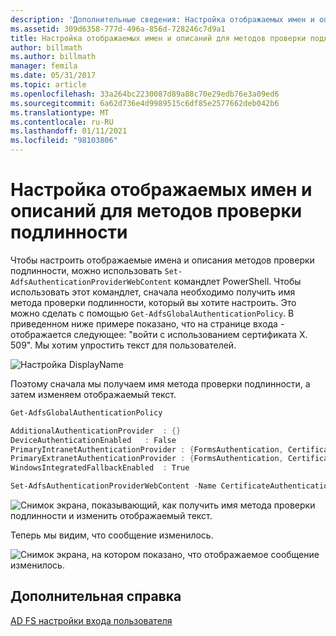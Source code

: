 ```yaml
---
description: 'Дополнительные сведения: Настройка отображаемых имен и описаний для методов проверки подлинности'
ms.assetid: 309d6358-777d-496a-856d-728246c7d9a1
title: Настройка отображаемых имен и описаний для методов проверки подлинности
author: billmath
ms.author: billmath
manager: femila
ms.date: 05/31/2017
ms.topic: article
ms.openlocfilehash: 33a264bc2230087d89a88c70e29edb76e3a09ed6
ms.sourcegitcommit: 6a62d736e4d9989515c6df85e2577662deb042b6
ms.translationtype: MT
ms.contentlocale: ru-RU
ms.lasthandoff: 01/11/2021
ms.locfileid: "98103806"
---
```

# <a name="customize-the-display-names-and-descriptions-for-authentication-methods"></a>Настройка отображаемых имен и описаний для методов проверки подлинности

Чтобы настроить отображаемые имена и описания методов проверки подлинности, можно использовать `Set-AdfsAuthenticationProviderWebContent` командлет PowerShell.  Чтобы использовать этот командлет, сначала необходимо получить имя метода проверки подлинности, который вы хотите настроить.  Это можно сделать с помощью `Get-AdfsGlobalAuthenticationPolicy`.  В приведенном ниже примере показано, что на странице входа \- отображается следующее: "войти с использованием сертификата X. 509".  Мы хотим упростить текст для пользователей.

![Настройка DisplayName](media/AD-FS-user-sign-in-customization/ADFS_Customize_Update1.PNG)

Поэтому сначала мы получаем имя метода проверки подлинности, а затем изменяем отображаемый текст.

```powershell
Get-AdfsGlobalAuthenticationPolicy

AdditionalAuthenticationProvider  : {}
DeviceAuthenticationEnabled   : False
PrimaryIntranetAuthenticationProvider : {FormsAuthentication, CertificateAuthentication}
PrimaryExtranetAuthenticationProvider : {FormsAuthentication, CertificateAuthentication}
WindowsIntegratedFallbackEnabled  : True

Set-AdfsAuthenticationProviderWebContent -Name CertificateAuthentication -DisplayName "Sign in with a certificate"
 ```

![Снимок экрана, показывающий, как получить имя метода проверки подлинности и изменить отображаемый текст.](media/AD-FS-user-sign-in-customization/ADFS_Customize_Update2.PNG)

Теперь мы видим, что сообщение изменилось.

![Снимок экрана, на котором показано, что отображаемое сообщение изменилось.](media/AD-FS-user-sign-in-customization/ADFS_Customize_Update3.PNG)

## <a name="additional-references"></a>Дополнительная справка

[AD FS настройки входа пользователя](AD-FS-user-sign-in-customization.md)
